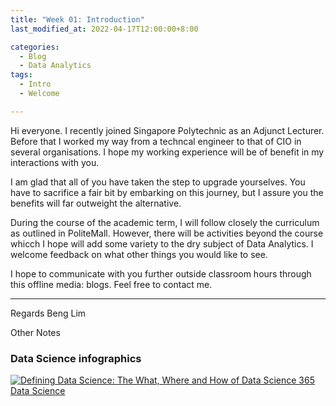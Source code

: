```yaml
---
title: "Week 01: Introduction"
last_modified_at: 2022-04-17T12:00:00+8:00

categories:
  - Blog
  - Data Analytics
tags:
  - Intro
  - Welcome

---
```


Hi everyone. I recently joined Singapore Polytechnic as an Adjunct Lecturer. Before that I worked my way from a techncal engineer to that of CIO in several organisations. I hope my working experience will be of benefit in my interactions with you.

I am glad that all of you have taken the step to upgrade yourselves. You have to sacrifice a fair bit by embarking on this journey, but I assure you the benefits will far outweight the alternative.

During the course of the academic term, I will follow closely the curriculum as outlined in PoliteMall. However, there will be activities beyond the course whicch I hope will add some variety to the dry subject of Data Analytics. I welcome feedback on what other things you would like to see.

I hope to communicate with you further outside classroom hours through this offline media: blogs. Feel free to contact me.

---
Regards
Beng Lim



Other Notes

### Data Science infographics


[![Defining Data Science: The What, Where and How of Data Science 365 Data Science](https://365datascience.com/resources/blog/2018-05-365-Data-Science-Infographic-607x1024.jpg)](https://365datascience.com/career-advice/career-guides/defining-data-science/)




